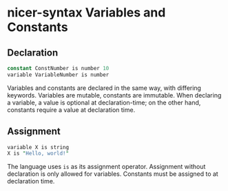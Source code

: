 # nicer-syntax Variables and Constants

## Declaration

```perl
constant ConstNumber is number 10
variable VariableNumber is number
```

Variables and constants are declared in the same way, with differing keywords.
Variables are mutable, constants are immutable.
When declaring a variable, a value is optional at declaration-time; on the other hand, constants require a value at declaration time.

## Assignment

```perl
variable X is string
X is "Hello, world!"
```

The language uses `is` as its assignment operator.
Assignment without declaration is only allowed for variables.
Constants must be assigned to at declaration time.

